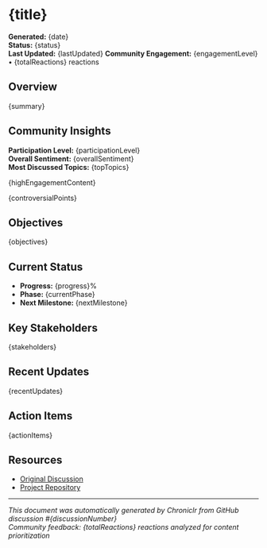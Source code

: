 # {title}

**Generated:** {date}  
**Status:** {status}  
**Last Updated:** {lastUpdated}
**Community Engagement:** {engagementLevel} • {totalReactions} reactions

## Overview

{summary}

## Community Insights

**Participation Level:** {participationLevel}  
**Overall Sentiment:** {overallSentiment}  
**Most Discussed Topics:** {topTopics}

{highEngagementContent}

{controversialPoints}

## Objectives

{objectives}

## Current Status

- **Progress:** {progress}%
- **Phase:** {currentPhase}
- **Next Milestone:** {nextMilestone}

## Key Stakeholders

{stakeholders}

## Recent Updates

{recentUpdates}

## Action Items

{actionItems}

## Resources

- [Original Discussion]({discussionUrl})
- [Project Repository]({repositoryUrl})

---
*This document was automatically generated by Chroniclr from GitHub discussion #{discussionNumber}*  
*Community feedback: {totalReactions} reactions analyzed for content prioritization*